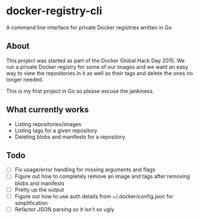 # docker-registry-cli
A command line interface for private Docker registries written in Go

## About
This project was started as part of the Docker Global Hack Day 2015.
We run a private Docker registry for some of our images and we want an
easy way to view the repositories in it as well as their tags and delete
the ones no longer needed.

This is my first project in Go so please excuse the jankiness.

## What currently works
- Listing repositories/images
- Listing tags for a given repository
- Deleting blobs and manifests for a repository

## Todo
- [ ] Fix usage/error handling for missing arguments and flags
- [ ] Figure out how to completely remove an image and tags after removing blobs and manifests
- [ ] Pretty up the output
- [ ] Figure out how to use auth details from ~/.docker/config.json for simplification
- [ ] Refactor JSON parsing so it isn't so ugly
